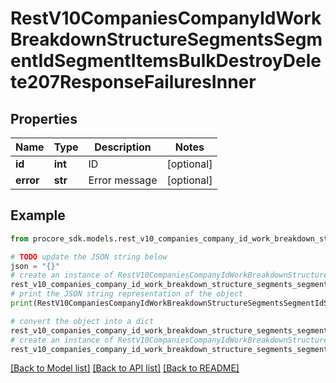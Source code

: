 # RestV10CompaniesCompanyIdWorkBreakdownStructureSegmentsSegmentIdSegmentItemsBulkDestroyDelete207ResponseFailuresInner


## Properties

Name | Type | Description | Notes
------------ | ------------- | ------------- | -------------
**id** | **int** | ID | [optional] 
**error** | **str** | Error message | [optional] 

## Example

```python
from procore_sdk.models.rest_v10_companies_company_id_work_breakdown_structure_segments_segment_id_segment_items_bulk_destroy_delete207_response_failures_inner import RestV10CompaniesCompanyIdWorkBreakdownStructureSegmentsSegmentIdSegmentItemsBulkDestroyDelete207ResponseFailuresInner

# TODO update the JSON string below
json = "{}"
# create an instance of RestV10CompaniesCompanyIdWorkBreakdownStructureSegmentsSegmentIdSegmentItemsBulkDestroyDelete207ResponseFailuresInner from a JSON string
rest_v10_companies_company_id_work_breakdown_structure_segments_segment_id_segment_items_bulk_destroy_delete207_response_failures_inner_instance = RestV10CompaniesCompanyIdWorkBreakdownStructureSegmentsSegmentIdSegmentItemsBulkDestroyDelete207ResponseFailuresInner.from_json(json)
# print the JSON string representation of the object
print(RestV10CompaniesCompanyIdWorkBreakdownStructureSegmentsSegmentIdSegmentItemsBulkDestroyDelete207ResponseFailuresInner.to_json())

# convert the object into a dict
rest_v10_companies_company_id_work_breakdown_structure_segments_segment_id_segment_items_bulk_destroy_delete207_response_failures_inner_dict = rest_v10_companies_company_id_work_breakdown_structure_segments_segment_id_segment_items_bulk_destroy_delete207_response_failures_inner_instance.to_dict()
# create an instance of RestV10CompaniesCompanyIdWorkBreakdownStructureSegmentsSegmentIdSegmentItemsBulkDestroyDelete207ResponseFailuresInner from a dict
rest_v10_companies_company_id_work_breakdown_structure_segments_segment_id_segment_items_bulk_destroy_delete207_response_failures_inner_from_dict = RestV10CompaniesCompanyIdWorkBreakdownStructureSegmentsSegmentIdSegmentItemsBulkDestroyDelete207ResponseFailuresInner.from_dict(rest_v10_companies_company_id_work_breakdown_structure_segments_segment_id_segment_items_bulk_destroy_delete207_response_failures_inner_dict)
```
[[Back to Model list]](../README.md#documentation-for-models) [[Back to API list]](../README.md#documentation-for-api-endpoints) [[Back to README]](../README.md)



